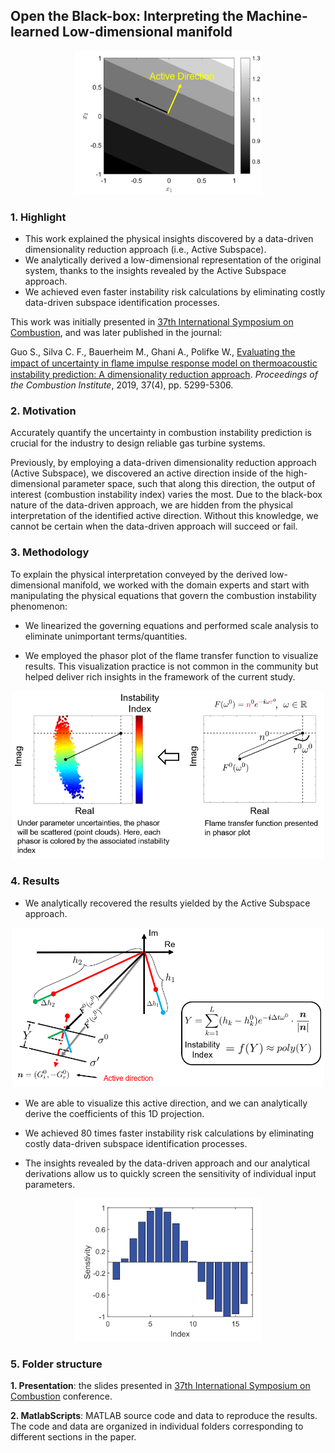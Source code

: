 ## Open the Black-box: Interpreting the Machine-learned Low-dimensional manifold

<p align="center">
  <img src="./Images/Highlight.PNG" width=300 />
</p>


### 1. Highlight

- This work explained the physical insights discovered by a data-driven dimensionality reduction approach (i.e., Active Subspace).
- We analytically derived a low-dimensional representation of the original system, thanks to the insights revealed by the Active Subspace approach.
- We achieved even faster instability risk calculations by eliminating costly data-driven subspace identification processes.

This work was initially presented in [37th International Symposium on Combustion](http://www.combustionsymposia.org/2018/loadpage/program/program), and was later published in the journal:

Guo S., Silva C. F., Bauerheim M., Ghani A., Polifke W., [Evaluating the impact of uncertainty in ﬂame impulse response model on thermoacoustic instability prediction: A dimensionality reduction approach](https://www.sciencedirect.com/science/article/abs/pii/S1540748918304383). *Proceedings of the Combustion Institute*, 2019, 37(4), pp. 5299-5306.

### 2. Motivation

Accurately quantify the uncertainty in combustion instability prediction is crucial for the industry to design reliable gas turbine systems.

Previously, by employing a data-driven dimensionality reduction approach (Active Subspace), we discovered an active direction inside of the high-dimensional parameter space, such that along this direction, the output of interest (combustion instability index) varies the most. Due to the black-box nature of the data-driven approach, we are hidden from the physical interpretation of the identified active direction. Without this knowledge, we cannot be certain when the data-driven approach will succeed or fail.

### 3. Methodology

To explain the physical interpretation conveyed by the derived low-dimensional manifold, we worked with the domain experts and start with manipulating the physical equations that govern the combustion instability phenomenon:

- We linearized the governing equations and performed scale analysis to eliminate unimportant terms/quantities.

- We employed the phasor plot of the flame transfer function to visualize results. This visualization practice is not common in the community but helped deliver rich insights in the framework of the current study. 

<p align="center">
  <img src="./Images/Phasor.PNG" width=500  />
</p>


### 4. Results

- We analytically recovered the results yielded by the Active Subspace approach.

<p align="center">
  <img src="./Images/Results.PNG" width=500 />
</p>


- We are able to visualize this active direction, and we can analytically derive the coefficients of this 1D projection.

- We achieved 80 times faster instability risk calculations by eliminating costly data-driven subspace identification processes.

- The insights revealed by the data-driven approach and our analytical derivations allow us to quickly screen the sensitivity of individual input parameters.

<p align="center">
  <img src="./Images/Sensitivity.PNG" width=300 />
</p>


### 5. Folder structure

**1. Presentation**: the slides presented in [37th International Symposium on Combustion](http://www.combustionsymposia.org/2018/loadpage/program/program) conference.

**2. MatlabScripts**: MATLAB source code and data to reproduce the results. The code and data are organized in individual folders corresponding to different sections in the paper. 
